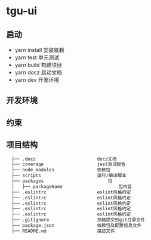 # tgu-ui

## 启动
* yarn install 安装依赖
* yarn test 单元测试
* yarn build 构建项目
* yarn docz 启动文档
* yarn dev 开发环境

## 开发环境

## 约束

## 项目结构
~~~bash
  ├── .docz                       docz文档
  ├── coverage                    jest测试报告
  ├── node_modules                依赖包
  ├── scripts                     运行/编译脚本
  ├── packages                        包
  │   ├── packageName                     包内容
  ├── .eslintrc                   eslint风格约定
  ├── .eslintrc                   eslint风格约定
  ├── .eslintrc                   eslint风格约定
  ├── .eslintrc                   eslint风格约定
  ├── .eslintrc                   eslint风格约定
  ├── .gitignore                  忽略提交到git目录文件
  ├── package.json                依赖包及配置信息文件
  ├── README.md                   描述文件
~~~

